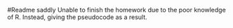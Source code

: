#Readme saddly
Unable to finish the homework due to the poor knowledge of R.
Instead, giving the pseudocode as a result.
